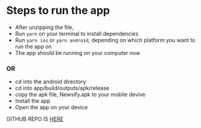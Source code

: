 # Steps to run the app

- After unzipping the file,
- Run `yarn` on your terminal to install dependencies
- Run `yarn ios` or `yarn android`, depending on which platform you want to run the app on
- The app should be running on your computer now

### OR

- cd into the android directory
- cd into app/build/outputs/apk/release
- copy the apk file, Newsify.apk to your mobile devive
- Install the app
- Open the app on your device


GITHUB REPO IS [HERE](http://github.com/Jeremiahjacinth13/hackernews.git)